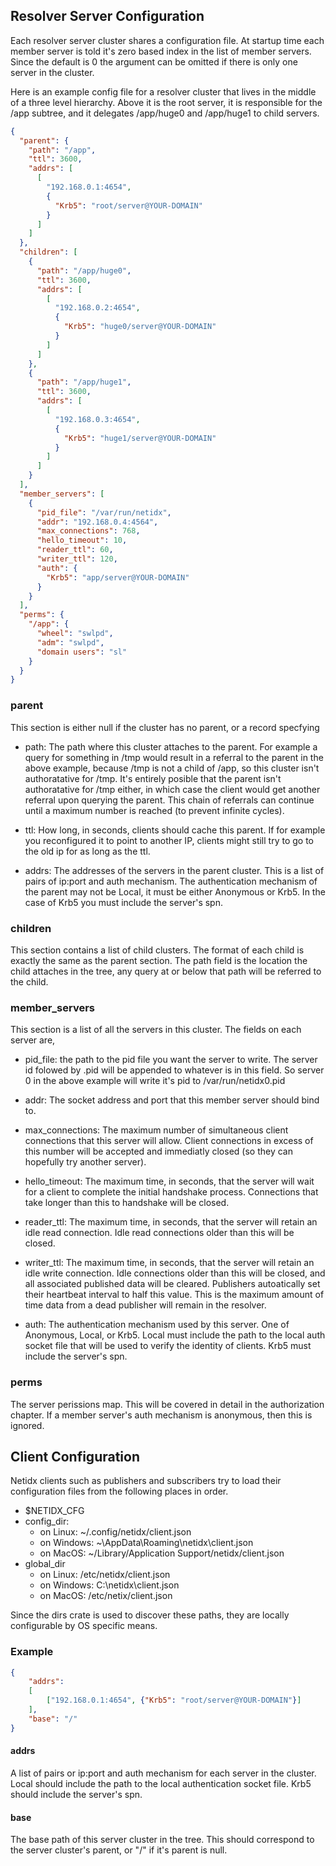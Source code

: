 ## Resolver Server Configuration

Each resolver server cluster shares a configuration file. At startup
time each member server is told it's zero based index in the list of
member servers. Since the default is 0 the argument can be omitted if
there is only one server in the cluster.

Here is an example config file for a resolver cluster that lives in
the middle of a three level hierarchy. Above it is the root server, it
is responsible for the /app subtree, and it delegates /app/huge0 and
/app/huge1 to child servers.

``` json
{
  "parent": {
    "path": "/app",
    "ttl": 3600,
    "addrs": [
      [
        "192.168.0.1:4654",
        {
          "Krb5": "root/server@YOUR-DOMAIN"
        }
      ]
    ]
  },
  "children": [
    {
      "path": "/app/huge0",
      "ttl": 3600,
      "addrs": [
        [
          "192.168.0.2:4654",
          {
            "Krb5": "huge0/server@YOUR-DOMAIN"
          }
        ]
      ]
    },
    {
      "path": "/app/huge1",
      "ttl": 3600,
      "addrs": [
        [
          "192.168.0.3:4654",
          {
            "Krb5": "huge1/server@YOUR-DOMAIN"
          }
        ]
      ]
    }
  ],
  "member_servers": [
    {
      "pid_file": "/var/run/netidx",
      "addr": "192.168.0.4:4564",
      "max_connections": 768,
      "hello_timeout": 10,
      "reader_ttl": 60,
      "writer_ttl": 120,
      "auth": {
        "Krb5": "app/server@YOUR-DOMAIN"
      }
    }
  ],
  "perms": {
    "/app": {
      "wheel": "swlpd",
      "adm": "swlpd",
      "domain users": "sl"
    }
  }
}
```

### parent

This section is either null if the cluster has no parent, or a record
specfying

- path: The path where this cluster attaches to the parent. For
  example a query for something in /tmp would result in a referral to
  the parent in the above example, because /tmp is not a child of
  /app, so this cluster isn't authoratative for /tmp. It's entirely
  posible that the parent isn't authoratative for /tmp either, in
  which case the client would get another referral upon querying the
  parent. This chain of referrals can continue until a maximum number
  is reached (to prevent infinite cycles).

- ttl: How long, in seconds, clients should cache this parent. If for
  example you reconfigured it to point to another IP, clients might
  still try to go to the old ip for as long as the ttl.

- addrs: The addresses of the servers in the parent cluster. This is a
  list of pairs of ip:port and auth mechanism. The authentication
  mechanism of the parent may not be Local, it must be either
  Anonymous or Krb5. In the case of Krb5 you must include the server's
  spn.

### children

This section contains a list of child clusters. The format of each
child is exactly the same as the parent section. The path field is the
location the child attaches in the tree, any query at or below that
path will be referred to the child.

### member_servers

This section is a list of all the servers in this cluster. The fields
on each server are,

- pid_file: the path to the pid file you want the server to write. The
  server id folowed by .pid will be appended to whatever is in this
  field. So server 0 in the above example will write it's pid to
  /var/run/netidx0.pid

- addr: The socket address and port that this member server should
  bind to.
  
- max_connections: The maximum number of simultaneous client
  connections that this server will allow. Client connections in
  excess of this number will be accepted and immediatly closed (so
  they can hopefully try another server).

- hello_timeout: The maximum time, in seconds, that the server will
  wait for a client to complete the initial handshake
  process. Connections that take longer than this to handshake will be
  closed.
  
- reader_ttl: The maximum time, in seconds, that the server will retain
  an idle read connection. Idle read connections older than this will
  be closed.
  
- writer_ttl: The maximum time, in seconds, that the server will
  retain an idle write connection. Idle connections older than this
  will be closed, and all associated published data will be
  cleared. Publishers autoatically set their heartbeat interval to
  half this value. This is the maximum amount of time data from a dead
  publisher will remain in the resolver.

- auth: The authentication mechanism used by this server. One of
  Anonymous, Local, or Krb5. Local must include the path to the local
  auth socket file that will be used to verify the identity of
  clients. Krb5 must include the server's spn.

### perms

The server perissions map. This will be covered in detail in the
authorization chapter. If a member server's auth mechanism is
anonymous, then this is ignored.

## Client Configuration

Netidx clients such as publishers and subscribers try to load their
configuration files from the following places in order.

- $NETIDX_CFG
- config_dir:
  - on Linux: ~/.config/netidx/client.json
  - on Windows: ~\AppData\Roaming\netidx\client.json
  - on MacOS: ~/Library/Application Support/netidx/client.json
- global_dir
  - on Linux: /etc/netidx/client.json
  - on Windows: C:\netidx\client.json
  - on MacOS: /etc/netix/client.json

Since the dirs crate is used to discover these paths, they are locally
configurable by OS specific means.

### Example

``` json
{
    "addrs":
    [
        ["192.168.0.1:4654", {"Krb5": "root/server@YOUR-DOMAIN"}]
    ],
    "base": "/"
}
```

#### addrs

A list of pairs or ip:port and auth mechanism for each server in the
cluster. Local should include the path to the local authentication
socket file. Krb5 should include the server's spn.

#### base

The base path of this server cluster in the tree. This should
correspond to the server cluster's parent, or "/" if it's parent is
null.
